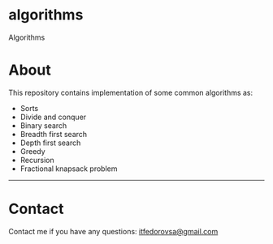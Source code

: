 # algorithms

Algorithms

# About

This repository contains implementation of some common algorithms as:

- Sorts
- Divide and conquer
- Binary search
- Breadth first search
- Depth first search
- Greedy
- Recursion
- Fractional knapsack problem

***

# Contact

Contact me if you have any questions: itfedorovsa@gmail.com